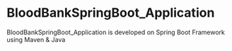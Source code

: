 # BloodBankSpringBoot_Application
BloodBankSpringBoot_Application is developed on Spring Boot Framework using Maven &amp; Java
